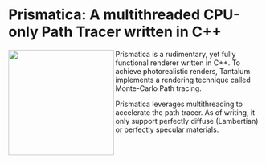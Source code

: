 # Prismatica: A multithreaded CPU-only Path Tracer written in C++

<img align="left" style="width:210px" src="https://github.com/Alx-179/DeltaRobot/blob/master/img/icon.svg?raw=true" width="288px">

Prismatica is a rudimentary, yet fully functional renderer written in C++. To achieve photorealistic renders,
Tantalum implements a rendering technique called Monte-Carlo Path tracing. 

Prismatica leverages multithreading to accelerate the path tracer. As of writing, it only support perfectly diffuse (Lambertian) or perfectly specular materials.